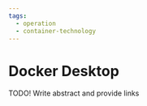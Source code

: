 ```yaml
---
tags:
  - operation
  - container-technology
---
```

# Docker Desktop

TODO! Write abstract and provide links